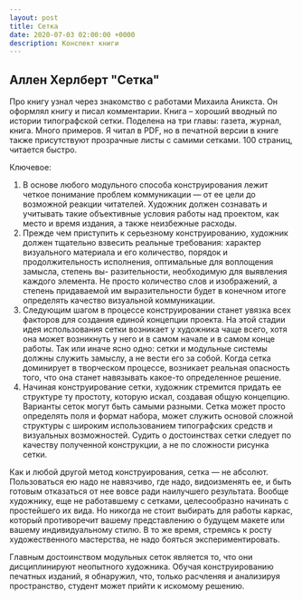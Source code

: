 ```yaml
---
layout: post
title: Сетка
date: 2020-07-03 02:00:00 +0000
description: Конспект книги
---
```


## Аллен Херлберт "Сетка"

Про книгу узнал через знакомство с работами Михаила Аникста. Он оформлял книгу и писал комментарии. 
Книга – хороший вводный по истории типографской сетки. 
Поделена на три главы: газета, журнал, книга.  Много примеров.
Я читал в PDF, но в печатной версии в книге также присутствуют прозрачные листы с самими сетками. 100 страниц, читается быстро. 

Ключевое:  

1. В основе любого модульного способа конструирования лежит четкое понимание проблем коммуникации — от ее цели до возможной реакции читателей. Художник должен сознавать и учитывать такие объективные условия работы над проектом, как место и время издания, а также неизбежные расходы. 
2. Прежде чем приступить к серьезному конструированию, художник должен тщательно взвесить реальные требования: характер визуального материала и его количество, порядок и продолжительность исполнения, оптимальные для воплощения замысла, степень вы- разительности, необходимую для выявления каждого элемента. Не просто количество слов и изображений, а степень придаваемой им выразительности будет в конечном итоге определять качество визуальной коммуникации. 
3. Следующим шагом в процессе конструировании станет увязка всех факторов для создания единой концепции проекта. На этой стадии идея использования сетки возникает у художника чаще всего, хотя она может возникнуть у него и в самом начале и в самом конце работы. Так или иначе ясно одно: сетки и модульные системы должны служить замыслу, а не вести его за собой. Когда сетка доминирует в творческом процессе, возникает реальная опасность того, что она станет навязывать какое-то определенное решение. 
4. Начиная конструирование сетки, художник стремится придать ее структуре ту простоту, которую искал, создавая общую концепцию. Варианты сеток могут быть самыми разными. Сетка может просто определять поля и формат набора, может служить основой сложной структуры с широким использованием типографских средств и визуальных возможностей. Судить о достоинствах сетки следует по качеству полученной конструкции, а не по сложности рисунка сетки. 

Как и любой другой метод конструирования, сетка — не абсолют. Пользоваться ею надо не навязчиво, где надо, видоизменять ее, и быть готовым отказаться от нее вовсе ради наилучшего результата. Вообще художнику, еще не работавшему с сетками, целесообразно начинать с простейшего их вида. Но никогда не стоит выбирать для работы каркас, который противоречит вашему представлению о будущем макете или вашему индивидуальному стилю. В то же время, стремясь к росту художественного мастерства, не надо бояться экспериментировать.   

Главным достоинством модульных сеток является то, что они дисциплинируют неопытного художника. Обучая конструированию печатных изданий, я обнаружил, что, только расчленяя и анализируя пространство, студент может прийти к искомому решению.   

